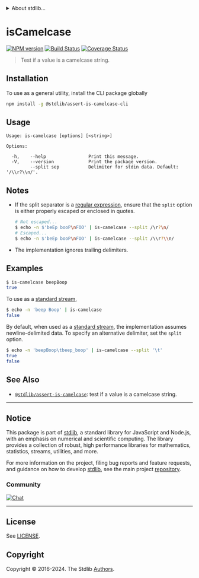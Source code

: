 <!--

@license Apache-2.0

Copyright (c) 2022 The Stdlib Authors.

Licensed under the Apache License, Version 2.0 (the "License");
you may not use this file except in compliance with the License.
You may obtain a copy of the License at

   http://www.apache.org/licenses/LICENSE-2.0

Unless required by applicable law or agreed to in writing, software
distributed under the License is distributed on an "AS IS" BASIS,
WITHOUT WARRANTIES OR CONDITIONS OF ANY KIND, either express or implied.
See the License for the specific language governing permissions and
limitations under the License.

-->


<details>
  <summary>
    About stdlib...
  </summary>
  <p>We believe in a future in which the web is a preferred environment for numerical computation. To help realize this future, we've built stdlib. stdlib is a standard library, with an emphasis on numerical and scientific computation, written in JavaScript (and C) for execution in browsers and in Node.js.</p>
  <p>The library is fully decomposable, being architected in such a way that you can swap out and mix and match APIs and functionality to cater to your exact preferences and use cases.</p>
  <p>When you use stdlib, you can be absolutely certain that you are using the most thorough, rigorous, well-written, studied, documented, tested, measured, and high-quality code out there.</p>
  <p>To join us in bringing numerical computing to the web, get started by checking us out on <a href="https://github.com/stdlib-js/stdlib">GitHub</a>, and please consider <a href="https://opencollective.com/stdlib">financially supporting stdlib</a>. We greatly appreciate your continued support!</p>
</details>

# isCamelcase

[![NPM version][npm-image]][npm-url] [![Build Status][test-image]][test-url] [![Coverage Status][coverage-image]][coverage-url] <!-- [![dependencies][dependencies-image]][dependencies-url] -->

> Test if a value is a camelcase string.











<section class="cli">



<section class="installation">

## Installation

To use as a general utility, install the CLI package globally

```bash
npm install -g @stdlib/assert-is-camelcase-cli
```

</section>

<!-- CLI usage documentation. -->

<section class="usage">

## Usage

```text
Usage: is-camelcase [options] [<string>]

Options:

  -h,    --help                Print this message.
  -V,    --version             Print the package version.
         --split sep           Delimiter for stdin data. Default: '/\\r?\\n/'.
```

</section>

<!-- /.usage -->

<!-- CLI usage notes. Make sure to keep an empty line after the `section` element and another before the `/section` close. -->

<section class="notes">

## Notes

-   If the split separator is a [regular expression][mdn-regexp], ensure that the `split` option is either properly escaped or enclosed in quotes.

    ```bash
    # Not escaped...
    $ echo -n $'beEp booP\nFOO' | is-camelcase --split /\r?\n/
    # Escaped...
    $ echo -n $'beEp booP\nFOO' | is-camelcase --split /\\r?\\n/
    ```

-   The implementation ignores trailing delimiters.

</section>

<!-- /.notes -->

<section class="examples">

## Examples

```bash
$ is-camelcase beepBoop
true
```

To use as a [standard stream][standard-streams],

```bash
$ echo -n 'beep Boop' | is-camelcase
false
```

By default, when used as a [standard stream][standard-streams], the implementation assumes newline-delimited data. To specify an alternative delimiter, set the `split` option.

```bash
$ echo -n 'beepBoop\tbeep_boop' | is-camelcase --split '\t'
true
false
```

</section>

<!-- /.examples -->

</section>

<!-- /.cli -->

<!-- Section for related `stdlib` packages. Do not manually edit this section, as it is automatically populated. -->

<section class="related">

## See Also

-   <span class="package-name">[`@stdlib/assert-is-camelcase`][@stdlib/assert-is-camelcase]</span><span class="delimiter">: </span><span class="description">test if a value is a camelcase string.</span>


</section>

<!-- /.related -->

<!-- Section for all links. Make sure to keep an empty line after the `section` element and another before the `/section` close. -->


<section class="main-repo" >

* * *

## Notice

This package is part of [stdlib][stdlib], a standard library for JavaScript and Node.js, with an emphasis on numerical and scientific computing. The library provides a collection of robust, high performance libraries for mathematics, statistics, streams, utilities, and more.

For more information on the project, filing bug reports and feature requests, and guidance on how to develop [stdlib][stdlib], see the main project [repository][stdlib].

### Community

[![Chat][chat-image]][chat-url]

---

## License

See [LICENSE][stdlib-license].


## Copyright

Copyright &copy; 2016-2024. The Stdlib [Authors][stdlib-authors].

</section>

<!-- /.stdlib -->

<!-- Section for all links. Make sure to keep an empty line after the `section` element and another before the `/section` close. -->

<section class="links">

[npm-image]: http://img.shields.io/npm/v/@stdlib/assert-is-camelcase-cli.svg
[npm-url]: https://npmjs.org/package/@stdlib/assert-is-camelcase-cli

[test-image]: https://github.com/stdlib-js/assert-is-camelcase/actions/workflows/test.yml/badge.svg?branch=v0.2.0
[test-url]: https://github.com/stdlib-js/assert-is-camelcase/actions/workflows/test.yml?query=branch:v0.2.0

[coverage-image]: https://img.shields.io/codecov/c/github/stdlib-js/assert-is-camelcase/main.svg
[coverage-url]: https://codecov.io/github/stdlib-js/assert-is-camelcase?branch=main

<!--

[dependencies-image]: https://img.shields.io/david/stdlib-js/assert-is-camelcase.svg
[dependencies-url]: https://david-dm.org/stdlib-js/assert-is-camelcase/main

-->

[chat-image]: https://img.shields.io/gitter/room/stdlib-js/stdlib.svg
[chat-url]: https://app.gitter.im/#/room/#stdlib-js_stdlib:gitter.im

[stdlib]: https://github.com/stdlib-js/stdlib

[stdlib-authors]: https://github.com/stdlib-js/stdlib/graphs/contributors

[cli-section]: https://github.com/stdlib-js/assert-is-camelcase#cli
[cli-url]: https://github.com/stdlib-js/assert-is-camelcase/tree/cli
[@stdlib/assert-is-camelcase]: https://github.com/stdlib-js/assert-is-camelcase/tree/main

[umd]: https://github.com/umdjs/umd
[es-module]: https://developer.mozilla.org/en-US/docs/Web/JavaScript/Guide/Modules

[deno-url]: https://github.com/stdlib-js/assert-is-camelcase/tree/deno
[deno-readme]: https://github.com/stdlib-js/assert-is-camelcase/blob/deno/README.md
[umd-url]: https://github.com/stdlib-js/assert-is-camelcase/tree/umd
[umd-readme]: https://github.com/stdlib-js/assert-is-camelcase/blob/umd/README.md
[esm-url]: https://github.com/stdlib-js/assert-is-camelcase/tree/esm
[esm-readme]: https://github.com/stdlib-js/assert-is-camelcase/blob/esm/README.md
[branches-url]: https://github.com/stdlib-js/assert-is-camelcase/blob/main/branches.md

[stdlib-license]: https://raw.githubusercontent.com/stdlib-js/assert-is-camelcase/main/LICENSE

[standard-streams]: https://en.wikipedia.org/wiki/Standard_streams

[mdn-regexp]: https://developer.mozilla.org/en-US/docs/Web/JavaScript/Guide/Regular_Expressions

<!-- <related-links> -->

<!-- </related-links> -->

</section>

<!-- /.links -->
